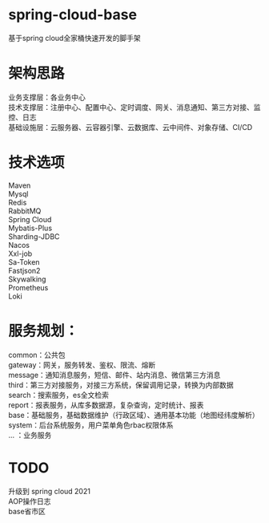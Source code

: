 # spring-cloud-base
基于spring cloud全家桶快速开发的脚手架  

# 架构思路  
业务支撑层：各业务中心  
技术支撑层：注册中心、配置中心、定时调度、网关、消息通知、第三方对接、监控、日志   
基础设施层：云服务器、云容器引擎、云数据库、云中间件、对象存储、CI/CD  

# 技术选项
Maven  
Mysql  
Redis  
RabbitMQ  
Spring Cloud  
Mybatis-Plus  
Sharding-JDBC  
Nacos  
Xxl-job  
Sa-Token  
Fastjson2  
Skywalking  
Prometheus  
Loki  


# 服务规划：
common：公共包   
gateway：网关，服务转发、鉴权、限流、熔断   
message：通知消息服务，短信、邮件、站内消息、微信第三方消息  
third：第三方对接服务，对接三方系统，保留调用记录，转换为内部数据  
search：搜索服务，es全文检索  
report：报表服务，从库多数据源，复杂查询，定时统计、报表  
base：基础服务，基础数据维护（行政区域）、通用基本功能（地图经纬度解析）   
system：后台系统服务，用户菜单角色rbac权限体系   
... ：业务服务

# TODO
升级到 spring cloud 2021  
AOP操作日志  
base省市区  